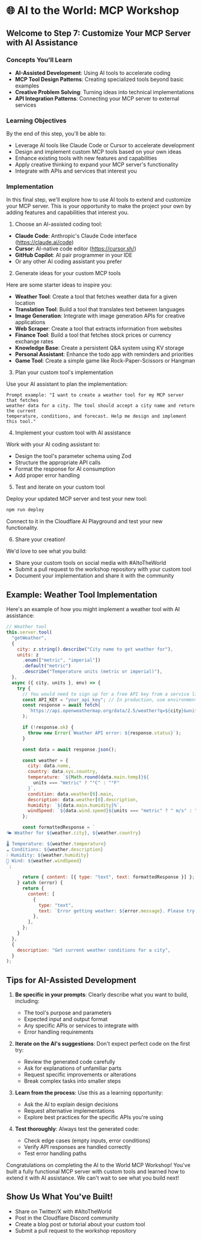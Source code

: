 # 🌐 AI to the World: MCP Workshop

## Welcome to Step 7: Customize Your MCP Server with AI Assistance

### Concepts You'll Learn

- **AI-Assisted Development**: Using AI tools to accelerate coding
- **MCP Tool Design Patterns**: Creating specialized tools beyond basic examples
- **Creative Problem Solving**: Turning ideas into technical implementations
- **API Integration Patterns**: Connecting your MCP server to external services

### Learning Objectives

By the end of this step, you'll be able to:

- Leverage AI tools like Claude Code or Cursor to accelerate development
- Design and implement custom MCP tools based on your own ideas
- Enhance existing tools with new features and capabilities
- Apply creative thinking to expand your MCP server's functionality
- Integrate with APIs and services that interest you

### Implementation

In this final step, we'll explore how to use AI tools to extend and customize your MCP server. This is your opportunity to make the project your own by adding features and capabilities that interest you.

1. Choose an AI-assisted coding tool:

- **Claude Code**: Anthropic's Claude Code interface (https://claude.ai/code)
- **Cursor**: AI-native code editor (https://cursor.sh/)
- **GitHub Copilot**: AI pair programmer in your IDE
- Or any other AI coding assistant you prefer

2. Generate ideas for your custom MCP tools

Here are some starter ideas to inspire you:

- **Weather Tool**: Create a tool that fetches weather data for a given location
- **Translation Tool**: Build a tool that translates text between languages
- **Image Generation**: Integrate with image generation APIs for creative applications
- **Web Scraper**: Create a tool that extracts information from websites
- **Finance Tool**: Build a tool that fetches stock prices or currency exchange rates
- **Knowledge Base**: Create a persistent Q&A system using KV storage
- **Personal Assistant**: Enhance the todo app with reminders and priorities
- **Game Tool**: Create a simple game like Rock-Paper-Scissors or Hangman

3. Plan your custom tool's implementation

Use your AI assistant to plan the implementation:

```
Prompt example: "I want to create a weather tool for my MCP server that fetches
weather data for a city. The tool should accept a city name and return the current
temperature, conditions, and forecast. Help me design and implement this tool."
```

4. Implement your custom tool with AI assistance

Work with your AI coding assistant to:

- Design the tool's parameter schema using Zod
- Structure the appropriate API calls
- Format the response for AI consumption
- Add proper error handling

5. Test and iterate on your custom tool

Deploy your updated MCP server and test your new tool:

```bash
npm run deploy
```

Connect to it in the Cloudflare AI Playground and test your new functionality.

6. Share your creation!

We'd love to see what you build:

- Share your custom tools on social media with #AItoTheWorld
- Submit a pull request to the workshop repository with your custom tool
- Document your implementation and share it with the community

## Example: Weather Tool Implementation

Here's an example of how you might implement a weather tool with AI assistance:

```javascript
// Weather tool
this.server.tool(
  "getWeather",
  {
    city: z.string().describe("City name to get weather for"),
    units: z
      .enum(["metric", "imperial"])
      .default("metric")
      .describe("Temperature units (metric or imperial)"),
  },
  async ({ city, units }, env) => {
    try {
      // You would need to sign up for a free API key from a service like OpenWeatherMap
      const API_KEY = "your_api_key"; // In production, use environment variables or secrets
      const response = await fetch(
        `https://api.openweathermap.org/data/2.5/weather?q=${city}&units=${units}&appid=${API_KEY}`
      );

      if (!response.ok) {
        throw new Error(`Weather API error: ${response.status}`);
      }

      const data = await response.json();

      const weather = {
        city: data.name,
        country: data.sys.country,
        temperature: `${Math.round(data.main.temp)}${
          units === "metric" ? "°C" : "°F"
        }`,
        condition: data.weather[0].main,
        description: data.weather[0].description,
        humidity: `${data.main.humidity}%`,
        windSpeed: `${data.wind.speed}${units === "metric" ? " m/s" : " mph"}`,
      };

      const formattedResponse = `
🌤️ Weather for ${weather.city}, ${weather.country}

🌡️ Temperature: ${weather.temperature}
☁️ Conditions: ${weather.description}
💧 Humidity: ${weather.humidity}
💨 Wind: ${weather.windSpeed}
`;

      return { content: [{ type: "text", text: formattedResponse }] };
    } catch (error) {
      return {
        content: [
          {
            type: "text",
            text: `Error getting weather: ${error.message}. Please try a different city.`,
          },
        ],
      };
    }
  },
  {
    description: "Get current weather conditions for a city",
  }
);
```

## Tips for AI-Assisted Development

1. **Be specific in your prompts**: Clearly describe what you want to build, including:

   - The tool's purpose and parameters
   - Expected input and output format
   - Any specific APIs or services to integrate with
   - Error handling requirements

2. **Iterate on the AI's suggestions**: Don't expect perfect code on the first try:

   - Review the generated code carefully
   - Ask for explanations of unfamiliar parts
   - Request specific improvements or alterations
   - Break complex tasks into smaller steps

3. **Learn from the process**: Use this as a learning opportunity:

   - Ask the AI to explain design decisions
   - Request alternative implementations
   - Explore best practices for the specific APIs you're using

4. **Test thoroughly**: Always test the generated code:
   - Check edge cases (empty inputs, error conditions)
   - Verify API responses are handled correctly
   - Test error handling paths

Congratulations on completing the AI to the World MCP Workshop! You've built a fully functional MCP server with custom tools and learned how to extend it with AI assistance. We can't wait to see what you build next!

## Show Us What You've Built!

- Share on Twitter/X with #AItoTheWorld
- Post in the Cloudflare Discord community
- Create a blog post or tutorial about your custom tool
- Submit a pull request to the workshop repository
